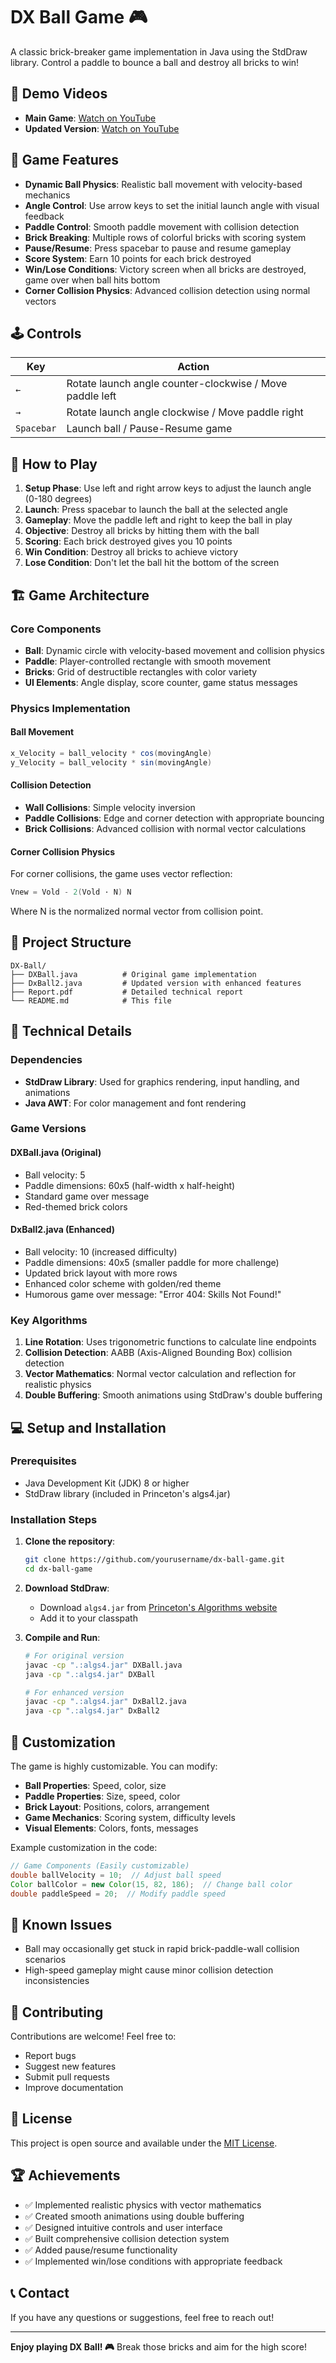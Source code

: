# DX Ball Game 🎮

A classic brick-breaker game implementation in Java using the StdDraw library. Control a paddle to bounce a ball and destroy all bricks to win!

## 🎥 Demo Videos

- **Main Game**: [Watch on YouTube](https://youtu.be/tBmkqZIBL0c)
- **Updated Version**: [Watch on YouTube](https://youtu.be/aMzHOANtHeo)

## 🎯 Game Features

- **Dynamic Ball Physics**: Realistic ball movement with velocity-based mechanics
- **Angle Control**: Use arrow keys to set the initial launch angle with visual feedback
- **Paddle Control**: Smooth paddle movement with collision detection
- **Brick Breaking**: Multiple rows of colorful bricks with scoring system
- **Pause/Resume**: Press spacebar to pause and resume gameplay
- **Score System**: Earn 10 points for each brick destroyed
- **Win/Lose Conditions**: Victory screen when all bricks are destroyed, game over when ball hits bottom
- **Corner Collision Physics**: Advanced collision detection using normal vectors

## 🕹️ Controls

| Key | Action |
|-----|--------|
| `←` | Rotate launch angle counter-clockwise / Move paddle left |
| `→` | Rotate launch angle clockwise / Move paddle right |
| `Spacebar` | Launch ball / Pause-Resume game |

## 🚀 How to Play

1. **Setup Phase**: Use left and right arrow keys to adjust the launch angle (0-180 degrees)
2. **Launch**: Press spacebar to launch the ball at the selected angle
3. **Gameplay**: Move the paddle left and right to keep the ball in play
4. **Objective**: Destroy all bricks by hitting them with the ball
5. **Scoring**: Each brick destroyed gives you 10 points
6. **Win Condition**: Destroy all bricks to achieve victory
7. **Lose Condition**: Don't let the ball hit the bottom of the screen

## 🏗️ Game Architecture

### Core Components

- **Ball**: Dynamic circle with velocity-based movement and collision physics
- **Paddle**: Player-controlled rectangle with smooth movement
- **Bricks**: Grid of destructible rectangles with color variety
- **UI Elements**: Angle display, score counter, game status messages

### Physics Implementation

#### Ball Movement
```java
x_Velocity = ball_velocity * cos(movingAngle)
y_Velocity = ball_velocity * sin(movingAngle)
```

#### Collision Detection
- **Wall Collisions**: Simple velocity inversion
- **Paddle Collisions**: Edge and corner detection with appropriate bouncing
- **Brick Collisions**: Advanced collision with normal vector calculations

#### Corner Collision Physics
For corner collisions, the game uses vector reflection:
```java
Vnew = Vold - 2(Vold · N) N
```
Where N is the normalized normal vector from collision point.

## 📁 Project Structure

```
DX-Ball/
├── DXBall.java          # Original game implementation
├── DxBall2.java         # Updated version with enhanced features
├── Report.pdf           # Detailed technical report
└── README.md            # This file
```

## 🔧 Technical Details

### Dependencies
- **StdDraw Library**: Used for graphics rendering, input handling, and animations
- **Java AWT**: For color management and font rendering

### Game Versions

#### DXBall.java (Original)
- Ball velocity: 5
- Paddle dimensions: 60x5 (half-width x half-height)
- Standard game over message
- Red-themed brick colors

#### DxBall2.java (Enhanced)
- Ball velocity: 10 (increased difficulty)
- Paddle dimensions: 40x5 (smaller paddle for more challenge)
- Updated brick layout with more rows
- Enhanced color scheme with golden/red theme
- Humorous game over message: "Error 404: Skills Not Found!"

### Key Algorithms

1. **Line Rotation**: Uses trigonometric functions to calculate line endpoints
2. **Collision Detection**: AABB (Axis-Aligned Bounding Box) collision detection
3. **Vector Mathematics**: Normal vector calculation and reflection for realistic physics
4. **Double Buffering**: Smooth animations using StdDraw's double buffering

## 💻 Setup and Installation

### Prerequisites
- Java Development Kit (JDK) 8 or higher
- StdDraw library (included in Princeton's algs4.jar)

### Installation Steps

1. **Clone the repository**:
   ```bash
   git clone https://github.com/yourusername/dx-ball-game.git
   cd dx-ball-game
   ```

2. **Download StdDraw**:
   - Download `algs4.jar` from [Princeton's Algorithms website](https://algs4.cs.princeton.edu/code/)
   - Add it to your classpath

3. **Compile and Run**:
   ```bash
   # For original version
   javac -cp ".:algs4.jar" DXBall.java
   java -cp ".:algs4.jar" DXBall
   
   # For enhanced version
   javac -cp ".:algs4.jar" DxBall2.java
   java -cp ".:algs4.jar" DxBall2
   ```

## 🎨 Customization

The game is highly customizable. You can modify:

- **Ball Properties**: Speed, color, size
- **Paddle Properties**: Size, speed, color
- **Brick Layout**: Positions, colors, arrangement
- **Game Mechanics**: Scoring system, difficulty levels
- **Visual Elements**: Colors, fonts, messages

Example customization in the code:
```java
// Game Components (Easily customizable)
double ballVelocity = 10;  // Adjust ball speed
Color ballColor = new Color(15, 82, 186);  // Change ball color
double paddleSpeed = 20;  // Modify paddle speed
```

## 🐛 Known Issues

- Ball may occasionally get stuck in rapid brick-paddle-wall collision scenarios
- High-speed gameplay might cause minor collision detection inconsistencies

## 🤝 Contributing

Contributions are welcome! Feel free to:
- Report bugs
- Suggest new features
- Submit pull requests
- Improve documentation

## 📄 License

This project is open source and available under the [MIT License](LICENSE).

## 🏆 Achievements

- ✅ Implemented realistic physics with vector mathematics
- ✅ Created smooth animations using double buffering
- ✅ Designed intuitive controls and user interface
- ✅ Built comprehensive collision detection system
- ✅ Added pause/resume functionality
- ✅ Implemented win/lose conditions with appropriate feedback

## 📞 Contact

If you have any questions or suggestions, feel free to reach out!

---

**Enjoy playing DX Ball! 🎮** Break those bricks and aim for the high score!
